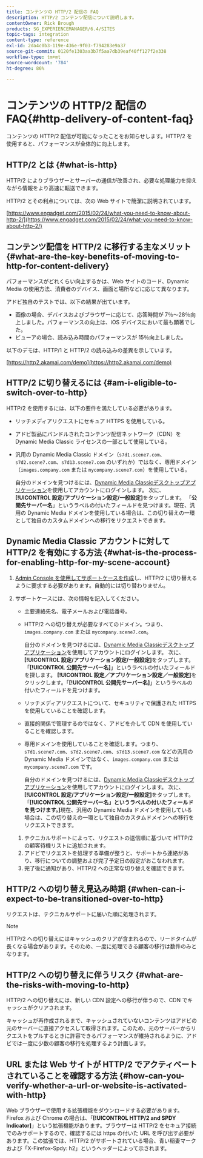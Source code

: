 ```yaml
---
title: コンテンツの HTTP/2 配信の FAQ
description: HTTP/2 コンテンツ配信について説明します。
contentOwner: Rick Brough
products: SG_EXPERIENCEMANAGER/6.4/SITES
topic-tags: integration
content-type: reference
exl-id: 2da4c0b3-119e-436e-9f03-f794283e9a37
source-git-commit: 0120fe1303aa3b7f5aa7db39eaf40ff127f2e338
workflow-type: tm+mt
source-wordcount: '784'
ht-degree: 86%

---
```


# コンテンツの HTTP/2 配信の FAQ{#http-delivery-of-content-faq}

コンテンツの HTTP/2 配信が可能になったことをお知らせします。HTTP/2 を使用すると、パフォーマンスが全体的に向上します。

## HTTP/2 とは  {#what-is-http}

HTTP/2 によりブラウザーとサーバーの通信が改善され、必要な処理能力を抑えながら情報をより高速に転送できます。

HTTP/2 とその利点については、次の Web サイトで簡潔に説明されています。

[https://www.engadget.com/2015/02/24/what-you-need-to-know-about-http-2/](https://www.engadget.com/2015/02/24/what-you-need-to-know-about-http-2/)

## コンテンツ配信を HTTP/2 に移行する主なメリット  {#what-are-the-key-benefits-of-moving-to-http-for-content-delivery}

パフォーマンスがどれくらい向上するかは、Web サイトのコード、Dynamic Media の使用方法、消費者のデバイス、画面と場所などに応じて異なります。

アドビ独自のテストでは、以下の結果が出ています。

* 画像の場合、デバイスおよびブラウザーに応じて、応答時間が 7％～28％向上しました。パフォーマンスの向上は、iOS デバイスにおいて最も顕著でした。
* ビューアの場合、読み込み時間のパフォーマンスが 15％向上しました。

以下のデモは、HTTP/1 と HTTP/2 の読み込みの差異を示しています。

[https://http2.akamai.com/demo](https://http2.akamai.com/demo)

## HTTP/2 に切り替えるには {#am-i-eligible-to-switch-over-to-http}

HTTP/2 を使用するには、以下の要件を満たしている必要があります。

* リッチメディアリクエストにセキュア HTTPS を使用している。
* アドビ製品にバンドルされたコンテンツ配信ネットワーク（CDN）を Dynamic Media Classic ライセンスの一部として使用している。
* 汎用の Dynamic Media Classic ドメイン（`s7d1.scene7.com`、`s7d2.scene7.com`、`s7d13.scene7.com` のいずれか）ではなく、専用ドメイン（`images.company.com` または `mycompany.scene7.com`）を使用している。

   自分のドメインを見つけるには、[Dynamic Media Classicデスクトップアプリケーション](https://experienceleague.adobe.com/docs/dynamic-media-classic/using/intro/dynamic-media-classic-desktop-app.html#system-requirements-dmc-app)を使用してアカウントにログインします。 次に、**[!UICONTROL 設定/アプリケーション設定/一般設定]**&#x200B;をタップします。 「**公開先サーバー名**」というラベルの付いたフィールドを見つけます。現在、汎用の Dynamic Media ドメインを使用している場合は、この切り替えの一環として独自のカスタムドメインへの移行をリクエストできます。

## Dynamic Media Classic アカウントに対して HTTP/2 を有効にする方法  {#what-is-the-process-for-enabling-http-for-my-scene-account}

1. [Admin Console を使用してサポートケースを作成](https://helpx.adobe.com/jp/enterprise/admin-guide.html/enterprise/using/support-for-experience-cloud.ug.html)し、HTTP/2 に切り替えるように要求する必要があります。自動的には切り替わりません。
1. サポートケースには、次の情報を記入してください。

   * 主要連絡先名、電子メールおよび電話番号。
   * HTTP/2 への切り替えが必要なすべてのドメイン。つまり、`images.company.com` または `mycompany.scene7.com`。

      自分のドメインを見つけるには、[Dynamic Media Classicデスクトップアプリケーション](https://experienceleague.adobe.com/docs/dynamic-media-classic/using/intro/dynamic-media-classic-desktop-app.html#system-requirements-dmc-app)を使用してアカウントにログインします。 次に、**[!UICONTROL 設定/アプリケーション設定/一般設定]**&#x200B;をタップします。 「**[!UICONTROL 公開先サーバー名]**」というラベルの付いたフィールドを探します。
   **[!UICONTROL 設定／アプリケーション設定／一般設定]**&#x200B;をクリックします。「**[!UICONTROL 公開先サーバー名]**」というラベルの付いたフィールドを見つけます。

   * リッチメディアリクエストについて、セキュリティで保護された HTTPS を使用していることを確認します。
   * 直接的関係で管理するのではなく、アドビを介して CDN を使用していることを確認します。
   * 専用ドメインを使用していることを確認します。つまり、`s7d1.scene7.com`、`s7d2.scene7.com`、`s7d13.scene7.com` などの汎用の Dynamic Media ドメインではなく、`images.company.com` または `mycompany.scene7.com` です。

      自分のドメインを見つけるには、[Dynamic Media Classicデスクトップアプリケーション](https://experienceleague.adobe.com/docs/dynamic-media-classic/using/intro/dynamic-media-classic-desktop-app.html#system-requirements-dmc-app)を使用してアカウントにログインします。 次に、**[!UICONTROL 設定/アプリケーション設定/一般設定]**&#x200B;をタップします。 「**[!UICONTROL 公開先サーバー名」というラベルの付いたフィールドを見つけます。]**&#x200B;現在、汎用の Dynamic Media ドメインを使用している場合は、この切り替えの一環として独自のカスタムドメインへの移行をリクエストできます。
   1. テクニカルサポートによって、リクエストの送信順に基づいて HTTP/2 の顧客待機リストに追加されます。
   1. アドビでリクエストを処理する準備が整うと、サポートから連絡があり、移行についての調整および完了予定日の設定がおこなわれます。
   1. 完了後に通知があり、HTTP/2 への正常な切り替えを確認できます。



## HTTP/2 への切り替え見込み時期  {#when-can-i-expect-to-be-transitioned-over-to-http}

リクエストは、テクニカルサポートに届いた順に処理されます。

>[!NOTE]
>
>HTTP/2 への切り替えにはキャッシュのクリアが含まれるので、リードタイムが長くなる場合があります。そのため、一度に処理できる顧客の移行は数件のみとなります。

## HTTP/2 への切り替えに伴うリスク {#what-are-the-risks-with-moving-to-http}

HTTP/2 への切り替えには、新しい CDN 設定への移行が伴うので、CDN でキャッシュがクリアされます。

キャッシュが再作成されるまで、キャッシュされていないコンテンツはアドビの元のサーバーに直接アクセスして取得されます。このため、元のサーバーからリクエストをプルするときに許容できるパフォーマンスが維持されるように、アドビでは一度に少数の顧客の移行を処理するよう計画します。

## URL または Web サイトが HTTP/2 でアクティベートされていることを確認する方法 {#how-can-you-verify-whether-a-url-or-website-is-activated-with-http}

Web ブラウザーで使用する拡張機能をダウンロードする必要があります。Firefox および Chrome の場合は、「**[!UICONTROL HTTP/2 and SPDY Indicator]**」という拡張機能があります。ブラウザーは HTTP/2 をセキュア接続でのみサポートするので、確認するには https の付いた URL を呼び出す必要があります。この拡張では、HTTP/2 がサポートされている場合、青い稲妻マークおよび「X-Firefox-Spdy: h2」というヘッダーによって示されます。
